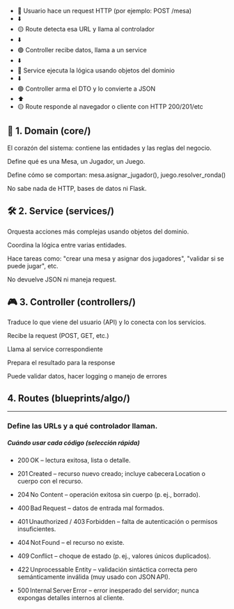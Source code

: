 * 🔵 Usuario hace un request HTTP (por ejemplo: POST /mesa)
* ⬇️
* 🟡 Route detecta esa URL y llama al controlador
* ⬇️
* 🟢 Controller recibe datos, llama a un service
* ⬇️
* 🔴 Service ejecuta la lógica usando objetos del dominio
* ⬇️
* 🟢 Controller arma el DTO y lo convierte a JSON
* ⬆️
* 🟡 Route responde al navegador o cliente con HTTP 200/201/etc


## 🧩 1. Domain (core/)
El corazón del sistema: contiene las entidades y las reglas del negocio.

Define qué es una Mesa, un Jugador, un Juego.

Define cómo se comportan: mesa.asignar_jugador(), juego.resolver_ronda()

No sabe nada de HTTP, bases de datos ni Flask.


## 🛠 2. Service (services/)
Orquesta acciones más complejas usando objetos del dominio.

Coordina la lógica entre varias entidades.

Hace tareas como: "crear una mesa y asignar dos jugadores", "validar si se puede jugar", etc.

No devuelve JSON ni maneja request.


## 🎮 3. Controller (controllers/)
Traduce lo que viene del usuario (API) y lo conecta con los servicios.

Recibe la request (POST, GET, etc.)

Llama al service correspondiente

Prepara el resultado para la response

Puede validar datos, hacer logging o manejo de errores


## 4. Routes (blueprints/algo/)

---
### Define las URLs y a qué controlador llaman.


##### Cuándo usar cada código (selección rápida)
* 200 OK – lectura exitosa, lista o detalle.

* 201 Created – recurso nuevo creado; incluye cabecera Location o cuerpo con el recurso.

* 204 No Content – operación exitosa sin cuerpo (p. ej., borrado).

* 400 Bad Request – datos de entrada mal formados.

* 401 Unauthorized / 403 Forbidden – falta de autenticación o permisos insuficientes.

* 404 Not Found – el recurso no existe.

* 409 Conflict – choque de estado (p. ej., valores únicos duplicados).

* 422 Unprocessable Entity – validación sintáctica correcta pero semánticamente inválida (muy usado con JSON API).

* 500 Internal Server Error – error inesperado del servidor; nunca expongas detalles internos al cliente.


